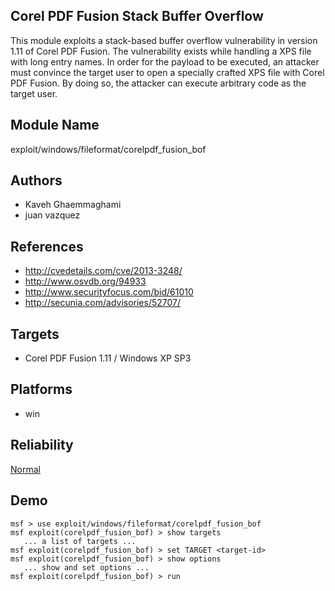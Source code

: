 ## Corel PDF Fusion Stack Buffer Overflow

This module exploits a stack-based buffer overflow 
vulnerability in version 1.11 of Corel PDF Fusion. The 
vulnerability exists while handling a XPS file with long 
entry names. In order for the payload to be executed, an 
attacker must convince the target user to open a specially 
crafted XPS file with Corel PDF Fusion. By doing so, the 
attacker can execute arbitrary code as the target user.


## Module Name
exploit/windows/fileformat/corelpdf_fusion_bof

## Authors
* Kaveh Ghaemmaghami
* juan vazquez


## References
* http://cvedetails.com/cve/2013-3248/
* http://www.osvdb.org/94933
* http://www.securityfocus.com/bid/61010
* http://secunia.com/advisories/52707/



## Targets
* Corel PDF Fusion 1.11 / Windows XP SP3


## Platforms
* win

## Reliability
[Normal](https://github.com/rapid7/metasploit-framework/wiki/Exploit-Ranking)

## Demo

```
msf > use exploit/windows/fileformat/corelpdf_fusion_bof
msf exploit(corelpdf_fusion_bof) > show targets
   ... a list of targets ...
msf exploit(corelpdf_fusion_bof) > set TARGET <target-id>
msf exploit(corelpdf_fusion_bof) > show options
   ... show and set options ...
msf exploit(corelpdf_fusion_bof) > run
```
    
    
